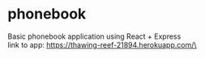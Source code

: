 # phonebook

Basic phonebook application using React + Express\
link to app: https://thawing-reef-21894.herokuapp.com/\  
